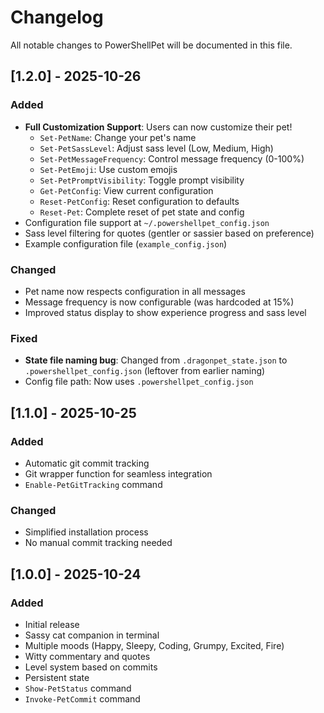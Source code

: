 # Changelog

All notable changes to PowerShellPet will be documented in this file.

## [1.2.0] - 2025-10-26

### Added
- **Full Customization Support**: Users can now customize their pet!
  - `Set-PetName`: Change your pet's name
  - `Set-PetSassLevel`: Adjust sass level (Low, Medium, High)
  - `Set-PetMessageFrequency`: Control message frequency (0-100%)
  - `Set-PetEmoji`: Use custom emojis
  - `Set-PetPromptVisibility`: Toggle prompt visibility
  - `Get-PetConfig`: View current configuration
  - `Reset-PetConfig`: Reset configuration to defaults
  - `Reset-Pet`: Complete reset of pet state and config
- Configuration file support at `~/.powershellpet_config.json`
- Sass level filtering for quotes (gentler or sassier based on preference)
- Example configuration file (`example_config.json`)

### Changed
- Pet name now respects configuration in all messages
- Message frequency is now configurable (was hardcoded at 15%)
- Improved status display to show experience progress and sass level

### Fixed
- **State file naming bug**: Changed from `.dragonpet_state.json` to `.powershellpet_config.json` (leftover from earlier naming)
- Config file path: Now uses `.powershellpet_config.json`

## [1.1.0] - 2025-10-25

### Added
- Automatic git commit tracking
- Git wrapper function for seamless integration
- `Enable-PetGitTracking` command

### Changed
- Simplified installation process
- No manual commit tracking needed

## [1.0.0] - 2025-10-24

### Added
- Initial release
- Sassy cat companion in terminal
- Multiple moods (Happy, Sleepy, Coding, Grumpy, Excited, Fire)
- Witty commentary and quotes
- Level system based on commits
- Persistent state
- `Show-PetStatus` command
- `Invoke-PetCommit` command
